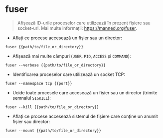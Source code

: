 # fuser

> Afișează ID-urile proceselor care utilizează în prezent fișiere sau socket-uri.
> Mai multe informații: <https://manned.org/fuser>.

- Aflați ce procese accesează un fișier sau un director:

`fuser {{path/to/file_or_directory}}`

- Afișează mai multe câmpuri (`USER`, `PID`, `ACCESS` și `COMMAND`):

`fuser --verbose {{path/to/file_or_directory}}`

- Identificarea proceselor care utilizează un socket TCP:

`fuser --namespace tcp {{port}}`

- Ucide toate procesele care accesează un fișier sau un director (trimite semnalul `SIGKILL`):

`fuser --kill {{path/to/file_or_directory}}`

- Aflați ce procese accesează sistemul de fișiere care conține un anumit fișier sau director:

`fuser --mount {{path/to/file_or_directory}}`
